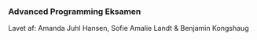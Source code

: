 ### Advanced Programming Eksamen

Lavet af: Amanda Juhl Hansen, Sofie Amalie Landt & Benjamin Kongshaug
